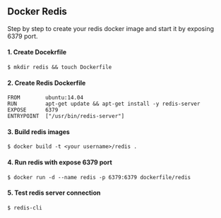 Docker Redis
--

Step by step to create your redis docker image and start it by exposing 6379 port.

#### 1. Create Docekrfile

```
$ mkdir redis && touch Dockerfile
```

#### 2. Create Redis Dockerfile

```
FROM        ubuntu:14.04
RUN         apt-get update && apt-get install -y redis-server
EXPOSE      6379
ENTRYPOINT  ["/usr/bin/redis-server"]
```

#### 3. Build redis images

```
$ docker build -t <your username>/redis .
```

#### 4. Run redis with expose 6379 port

```
$ docker run -d --name redis -p 6379:6379 dockerfile/redis
```

#### 5. Test redis server connection

```
$ redis-cli
```